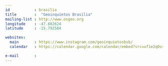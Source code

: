 ```yaml
---
id           : brasilia
title        :  "Geoinquietos Brasilia"
mailing-list : http://www.osgeo.org
longitude    : -47.882624
latitude     : -15.792584

websites:
  main       : https://www.instagram.com/geoinquietosbsb/
  calendar   : https://calendar.google.com/calendar/embed?src=uf1e2q0ssfk9t2d0ud13bki15c%40group.calendar.google.com&ctz=America/Sao_Paulo

e-mail       :
---
```

